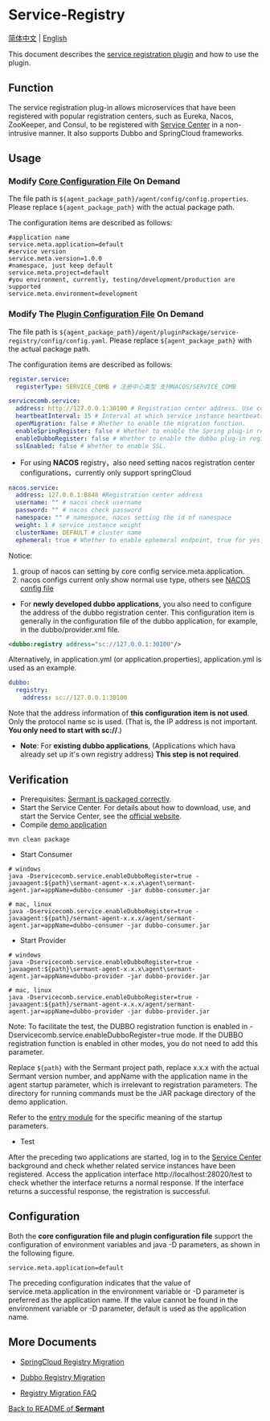 # Service-Registry

[简体中文](document-zh.md) | [English](document.md)

This document describes the [service registration plugin](../../../sermant-plugins/sermant-service-registry) and how to use the plugin.

## Function

The service registration plug-in allows microservices that have been registered with popular registration centers, such as Eureka, Nacos, ZooKeeper, and Consul, to be registered with [Service Center](https://github.com/apache/servicecomb-service-center) in a non-intrusive manner. It also supports Dubbo and SpringCloud frameworks.

## Usage

### Modify [Core Configuration File](../../../sermant-agentcore/sermant-agentcore-config/config/config.properties) On Demand


The file path is `${agent_package_path}/agent/config/config.properties`. Please replace `${agent_package_path}` with the actual package path.

The configuration items are described as follows:

```properties
#application name
service.meta.application=default
#service version
service.meta.version=1.0.0
#namespace, just keep default
service.meta.project=default
#you environment, currently, testing/development/production are supported
service.meta.environment=development
```

### Modify The [Plugin Configuration File](../../../sermant-plugins/sermant-service-registry/config/config.yaml) On Demand

The file path is `${agent_package_path}/agent/pluginPackage/service-registry/config/config.yaml`. Please replace `${agent_package_path}` with the actual package path.

The configuration items are described as follows:

```yaml
register.service:
  registerType: SERVICE_COMB # 注册中心类型 支持NACOS/SERVICE_COMB
```

```yaml
servicecomb.service:
  address: http://127.0.0.1:30100 # Registration center address. Use commas (,) to separate multiple registration center addresses.
  heartbeatInterval: 15 # Interval at which service instance heartbeats are sent (unit: second)
  openMigration: false # Whether to enable the migration function.
  enableSpringRegister: false # Whether to enable the Spring plug-in registration capability. This capability must be enabled for the Spring Cloud framework and disabled for the Dubbo framework.
  enableDubboRegister: false # Whether to enable the dubbo plug-in registration capability. This capability must be enabled for the dubbo framework and disabled for the spring cloud framework.
  sslEnabled: false # Whether to enable SSL.
```

- For using **NACOS** registry，also need setting nacos registration center configurations，currently only support springCloud

```yaml
nacos.service:
  address: 127.0.0.1:8848 #Registration center address
  username: "" # nacos check username
  password: "" # nacos check password
  namespace: "" # namespace, nacos setting the id of namespace
  weight: 1 # service instance weight
  clusterName: DEFAULT # cluster name
  ephemeral: true # Whether to enable ephemeral endpoint, true for yes，false for no
```

Notice: 
1. group of nacos can setting by core config service.meta.application.
2. nacos configs current only show normal use type, others see [NACOS config file](../../../sermant-plugins/sermant-service-registry/registry-common/src/main/java/NacosRegisterConfig.java)

- For **newly developed dubbo applications**, you also need to configure the address of the dubbo registration center. This configuration item is generally in the configuration file of the dubbo application, for example, in the dubbo/provider.xml file.

```xml
<dubbo:registry address="sc://127.0.0.1:30100"/>
```

Alternatively, in application.yml (or application.properties), application.yml is used as an example.

```yml
dubbo:
  registry:
    address: sc://127.0.0.1:30100
```

Note that the address information of **this configuration item is not used**. Only the protocol name sc is used. (That is, the IP address is not important. **You only need to start with sc://**.)

- **Note**: For **existing dubbo applications**, (Applications which hava already set up it's own registry address) **This step is not required**.

## Verification

- Prerequisites: [Sermant is packaged correctly](../../README.md#Packaging-Steps).
- Start the Service Center. For details about how to download, use, and start the Service Center, see the [official website](https://github.com/apache/servicecomb-service-center).
- Compile [demo application](../../../sermant-plugins/sermant-service-registry/demo-registry/demo-registry-dubbo)

```shell
mvn clean package
```

- Start Consumer

```shell
# windows
java -Dservicecomb.service.enableDubboRegister=true -javaagent:${path}\sermant-agent-x.x.x\agent\sermant-agent.jar=appName=dubbo-consumer -jar dubbo-consumer.jar

# mac, linux
java -Dservicecomb.service.enableDubboRegister=true -javaagent:${path}/sermant-agent-x.x.x/agent/sermant-agent.jar=appName=dubbo-consumer -jar dubbo-consumer.jar
```

- Start Provider

```shell
# windows
java -Dservicecomb.service.enableDubboRegister=true -javaagent:${path}\sermant-agent-x.x.x\agent\sermant-agent.jar=appName=dubbo-provider -jar dubbo-provider.jar

# mac, linux
java -Dservicecomb.service.enableDubboRegister=true -javaagent:${path}/sermant-agent-x.x.x/agent/sermant-agent.jar=appName=dubbo-provider -jar dubbo-provider.jar
```

Note: To facilitate the test, the DUBBO registration function is enabled in -Dservicecomb.service.enableDubboRegister=true mode. If the DUBBO registration function is enabled in other modes, you do not need to add this parameter.

Replace `${path}` with the Sermant project path, replace x.x.x with the actual Sermant version number, and appName with the application name in the agent startup parameter, which is irrelevant to registration parameters. The directory for running commands must be the JAR package directory of the demo application.

Refer to the [entry module](../entrance.md#Startup-Parameters) for the specific meaning of the startup parameters.

- Test

After the preceding two applications are started, log in to the [Service Center](http://127.0.0.1:30103/) background and check whether related service instances have been registered. Access the application interface http://localhost:28020/test to check whether the interface returns a normal response. If the interface returns a successful response, the registration is successful.

## Configuration 

Both the **core configuration file and plugin configuration file** support the configuration of environment variables and java -D parameters, as shown in the following figure.

```properties
service.meta.application=default
```

The preceding configuration indicates that the value of service.meta.application in the environment variable or -D parameter is preferred as the application name. If the value cannot be found in the environment variable or -D parameter, default is used as the application name.

## More Documents

- [SpringCloud Registry Migration](spring-cloud-registry-migiration.md)

- [Dubbo Registry Migration](dubbo-registry-migiration.md)

- [Registry Migration FAQ](FAQ.md)

[Back to README of **Sermant** ](../../README.md)